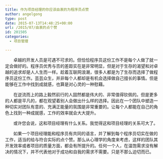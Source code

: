 ```yaml
---
title: 作为项目经理的你应该由衷的为程序员点赞
author: angelgong
type: post
date: 2015-07-13T14:48:25+00:00
url: /2015/07/由衷的点个赞
id: 201505
categories:
  - 项目管理

---
```

&nbsp;&nbsp;&nbsp; &nbsp;&nbsp; 卓越的开发人员是可遇不可求的。但恰恰程序员这份工作不是每个人做了就一定会做好的。程序员优秀与否的差距实在是非常明显，但是对于生存的渴望和对卓越的追求却是人人生而一样。趁着互联网浪潮，很多人都是为了生存而选择了做程序员这份工作。芸芸众生，并非每个人都却是有机会选择做自己擅长的事情。但是能够在工作中找到成就感，也算是对心灵的一种慰藉。 

&nbsp;&nbsp;&nbsp; &nbsp;&nbsp; 在逆流而上的路上毅然前行的人固然都是伟大的、非常值得钦佩的。但是更多的人都是平凡的，都在观望着别人会做出什么样的选择。因此在一个团队中塑造一种切实对团队有意的、充满正能量的氛围是非常重要的。让每个人都能在自己的角色上找到一种成就感，工作的效率就会大大提升。 

&nbsp;&nbsp;&nbsp;&nbsp; &nbsp; 或许您会说，这和项目经理有什么关系。我觉得这和项目经理的关系可大了。 

&nbsp;&nbsp; &nbsp; &nbsp; 如果一个项目经理能和程序员有共同的语言，并了解到每个程序员切实在做的工作，适当的给与符合实际的点个赞。那么从心理学的角度来考虑，这样的团队其开发效率或者项目的质量方面，都会有所提升的。任何一个人，在温饱需求没有解决的情况下，并不代表他对于成功和自我的需求不需要。只是不那么迫切而已。